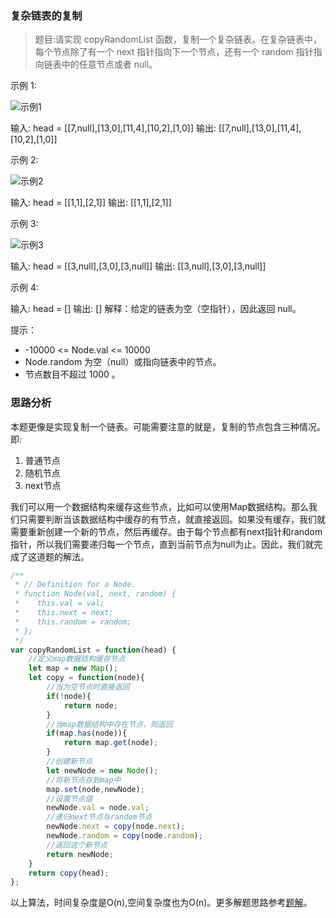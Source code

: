 ### 复杂链表的复制

> 题目:请实现 copyRandomList 函数，复制一个复杂链表。在复杂链表中，每个节点除了有一个 next 指针指向下一个节点，还有一个 random 指针指向链表中的任意节点或者 null。


示例 1:

![示例1](../images/copyRandomList-1.png)

输入: head = [[7,null],[13,0],[11,4],[10,2],[1,0]]
输出: [[7,null],[13,0],[11,4],[10,2],[1,0]]
 

示例 2:

![示例2](../images/copyRandomList-2.png)

输入: head = [[1,1],[2,1]]
输出: [[1,1],[2,1]]

示例 3:

![示例3](../images/copyRandomList-3.png)

输入: head = [[3,null],[3,0],[3,null]]
输出: [[3,null],[3,0],[3,null]]

示例 4:


输入: head = []
输出: []
解释：给定的链表为空（空指针），因此返回 null。

提示：

* -10000 <= Node.val <= 10000
* Node.random 为空（null）或指向链表中的节点。
* 节点数目不超过 1000 。

### 思路分析

本题更像是实现复制一个链表。可能需要注意的就是，复制的节点包含三种情况。即:

1. 普通节点
2. 随机节点
3. next节点

我们可以用一个数据结构来缓存这些节点，比如可以使用Map数据结构。那么我们只需要判断当该数据结构中缓存的有节点，就直接返回。如果没有缓存，我们就需要重新创建一个新的节点，然后再缓存。由于每个节点都有next指针和random指针，所以我们需要递归每一个节点，直到当前节点为null为止。因此，我们就完成了这道题的解法。

```js
/**
 * // Definition for a Node.
 * function Node(val, next, random) {
 *    this.val = val;
 *    this.next = next;
 *    this.random = random;
 * };
 */
var copyRandomList = function(head) {
    //定义map数据结构缓存节点
    let map = new Map();
    let copy = function(node){
        //当为空节点时直接返回
        if(!node){
            return node;
        }
        //当map数据结构中存在节点，则返回
        if(map.has(node)){
            return map.get(node);
        }
        //创建新节点
        let newNode = new Node();
        //将新节点存到map中
        map.set(node,newNode);
        //设置节点值
        newNode.val = node.val;
        //递归next节点与random节点
        newNode.next = copy(node.next);
        newNode.random = copy(node.random);
        //返回这个新节点
        return newNode;
    }
    return copy(head);
};
```

以上算法，时间复杂度是O(n),空间复杂度也为O(n)。更多解题思路参考[题解](https://leetcode-cn.com/problems/fu-za-lian-biao-de-fu-zhi-lcof/solution/fu-za-lian-biao-de-fu-zhi-by-leetcode-so-9ik5/)。

